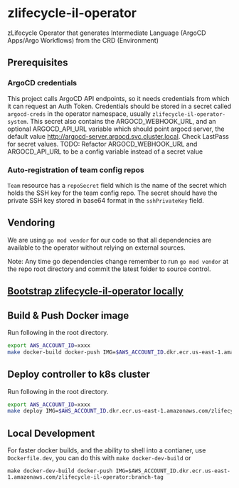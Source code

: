 # zlifecycle-il-operator
zLifecycle Operator that generates Intermediate Language (ArgoCD Apps/Argo Workflows) from the CRD (Environment)

## Prerequisites

### ArgoCD credentials
This project calls ArgoCD API endpoints, so it needs credentials from which it can request an Auth Token.
Credentials should be stored in a secret called `argocd-creds` in the operator namespace, usually `zlifecycle-il-operator-system`.
This secret also contains the ARGOCD_WEBHOOK_URL, and an optional ARGOCD_API_URL variable which should point argocd server,
the default value http://argocd-server.argocd.svc.cluster.local.
Check LastPass for secret values.
TODO: Refactor ARGOCD_WEBHOOK_URL and ARGOCD_API_URL to be a config variable instead of a secret value

### Auto-registration of team config repos
`Team` resource has a `repoSecret` field which is the name of the secret which holds the SSH key for the team config repo.
The secret should have the private SSH key stored in base64 format in the `sshPrivateKey` field.

## Vendoring

We are using `go mod vendor` for our code so that all dependencies are available to the operator without relying on external sources. 

Note: Any time go dependencies change remember to run `go mod vendor` at the repo root directory and commit the latest folder to source control.

## [Bootstrap zlifecycle-il-operator locally](./zlifecycle/runbook/setup/bootstrap-operator-locally.md)

## Build & Push Docker image

Run following in the root directory.

```bash
export AWS_ACCOUNT_ID=xxxx
make docker-build docker-push IMG=$AWS_ACCOUNT_ID.dkr.ecr.us-east-1.amazonaws.com/zlifecycle-il-operator:latest
```

## Deploy controller to k8s cluster

Run following in the root directory.

```bash
export AWS_ACCOUNT_ID=xxxx
make deploy IMG=$AWS_ACCOUNT_ID.dkr.ecr.us-east-1.amazonaws.com/zlifecycle-il-operator:latest
```

## Local Development
For faster docker builds, and the ability to shell into a contianer, use `Dockerfile.dev`, you can do this with `make docker-dev-build` or

```
make docker-dev-build docker-push IMG=$AWS_ACCOUNT_ID.dkr.ecr.us-east-1.amazonaws.com/zlifecycle-il-operator:branch-tag
```

